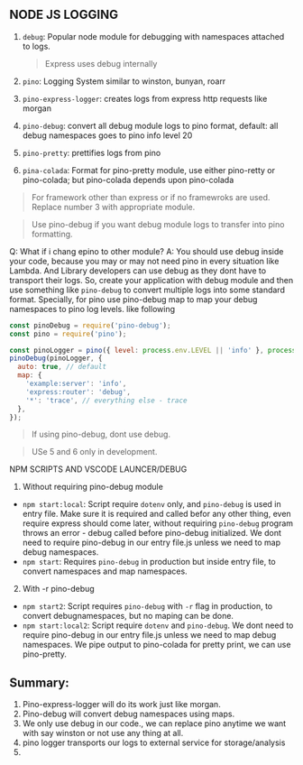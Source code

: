 ## NODE JS LOGGING

1. `debug`: Popular node module for debugging with namespaces attached to logs.

   > Express uses debug internally

2. `pino`: Logging System similar to winston, bunyan, roarr

3. `pino-express-logger`: creates logs from express http requests like morgan

4. `pino-debug`: convert all debug module logs to pino format, default: all debug namespaces goes to pino info level 20

5. `pino-pretty`: prettifies logs from pino

6. `pina-colada`: Format for pino-pretty module, use either pino-retty or pino-colada; but pino-colada depends upon pino-colada

> For framework other than express or if no framewroks are used. Replace number 3 with appropriate
> module.

> Use pino-debug if you want debug module logs to transfer into pino formatting.

Q: What if i chang epino to other module?
A: You should use debug inside your code, because you may or may not need pino in every situation like Lambda. And Library developers can use debug as they dont have to transport their logs.
So, create your application with debug module and then use something like `pino-debug` to convert multiple logs into some standard format. Specially, for pino use pino-debug map to map your debug namespaces to pino log levels. like following

```js
const pinoDebug = require('pino-debug');
const pino = require('pino');

const pinoLogger = pino({ level: process.env.LEVEL || 'info' }, process.stderr);
pinoDebug(pinoLogger, {
  auto: true, // default
  map: {
    'example:server': 'info',
    'express:router': 'debug',
    '*': 'trace', // everything else - trace
  },
});
```

> If using pino-debug, dont use debug.

> USe 5 and 6 only in development.

NPM SCRIPTS AND VSCODE LAUNCER/DEBUG

1. Without requiring pino-debug module
- `npm start:local`: Script require `dotenv` only, and `pino-debug` is used in entry file. Make sure it is required and called befor any other thing, even require express should come later, without requiring `pino-debug` program throws an error - debug called before pino-debug initialized. We dont need to require pino-debug in our entry file.js unless we need to map debug namespaces.
- `npm start`: Requires `pino-debug` in production but inside entry file, to convert namespaces and map namespaces.

2. With -r pino-debug
- `npm start2`: Script requires `pino-debug` with `-r` flag in production, to convert debugnamespaces, but no maping can be done.
- `npm start:local2`: Script require `dotenv` and `pino-debug`. We dont need to require pino-debug in our entry file.js unless we need to map debug namespaces. We pipe output to pino-colada for pretty print, we can use pino-pretty.
 

## Summary:

1. Pino-express-logger will do its work just like morgan.
2. Pino-debug will convert debug namespaces using maps.
3. We only use debug in our code., we can replace pino anytime we want with say winston or not use any thing at all.
4. pino logger transports our logs to external service for storage/analysis
5.

